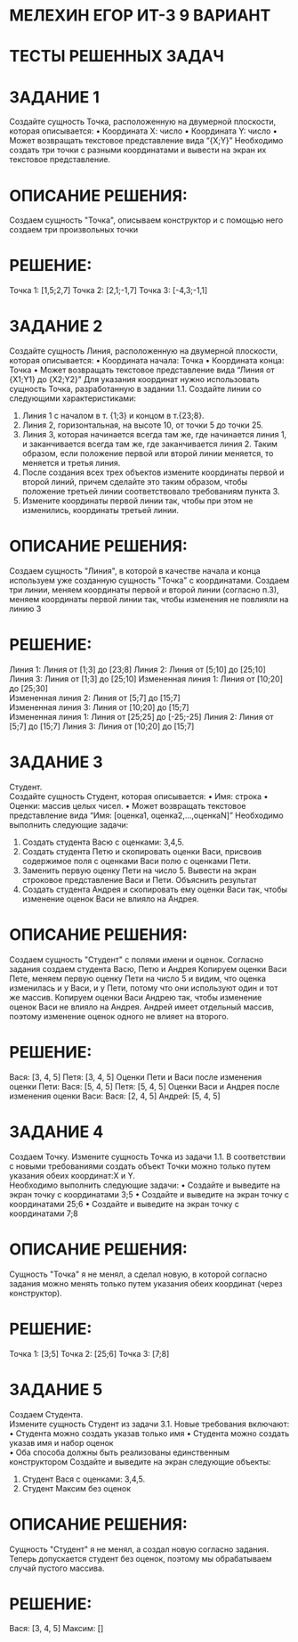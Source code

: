 # МЕЛЕХИН ЕГОР ИТ-3 9 ВАРИАНТ
# ТЕСТЫ РЕШЕННЫХ ЗАДАЧ
# ЗАДАНИЕ 1
Создайте сущность Точка, расположенную на двумерной плоскости, которая описывается: 
• Координата Х: число 
• Координата Y: число 
• Может возвращать текстовое представление вида “{X;Y}” 
Необходимо создать три точки с разными координатами и вывести на экран их текстовое 
представление.
# ОПИСАНИЕ РЕШЕНИЯ:
Создаем сущность "Точка", описываем конструктор и с помощью него создаем три произвольных точки
# РЕШЕНИЕ:
Точка 1: [1,5;2,7]
Точка 2: [2,1;-1,7]
Точка 3: [-4,3;-1,1]
# ЗАДАНИЕ 2
Создайте сущность Линия, расположенную на двумерной плоскости, которая описывается: 
• Координата начала: Точка 
• Координата конца: Точка 
• Может возвращать текстовое представление вида “Линия от {X1;Y1} до {X2;Y2}” 
Для указания координат нужно использовать сущность Точка, разработанную в задании 1.1. Создайте 
линии со следующими характеристиками: 
1. Линия 1 с началом в т. {1;3} и концом в т.{23;8}. 
2. Линия 2, горизонтальная, на высоте 10, от точки 5 до точки 25. 
3. Линия 3, которая начинается всегда там же, где начинается линия 1, и заканчивается всегда там 
же, где заканчивается линия 2. Таким образом, если положение первой или второй линии 
меняется, то меняется и третья линия. 
4. После создания всех трех объектов измените координаты первой и второй линий, причем 
сделайте это таким образом, чтобы положение третьей линии соответствовало требованиям 
пункта 3. 
5. Измените координаты первой линии так, чтобы при этом не изменились, координаты третьей 
линии.
# ОПИСАНИЕ РЕШЕНИЯ:
Создаем сущность "Линия", в которой в качестве начала и конца используем уже созданную сущность "Точка" с координатами.
Создаем три линии, меняем координаты первой и второй линии (согласно п.3), меняем координаты первой линии так, чтобы изменения не повлияли на линию 3
# РЕШЕНИЕ:
Линия 1: Линия от [1;3] до [23;8]
Линия 2: Линия от [5;10] до [25;10]
Линия 3: Линия от [1;3] до [25;10]
Измененная линия 1: Линия от [10;20] до [25;30]  
Измененная линия 2: Линия от [5;7] до [15;7]     
Измененная линия 3: Линия от [10;20] до [15;7]   
Измененная линия 1: Линия от [25;25] до [-25;-25]
Линия 2: Линия от [5;7] до [15;7]
Линия 3: Линия от [10;20] до [15;7]
# ЗАДАНИЕ 3
Студент.  
Создайте сущность Студент, которая описывается: 
• Имя: строка 
• Оценки: массив целых чисел. 
• Может возвращать текстовое представление вида “Имя: [оценка1, оценка2,…,оценкаN]” 
Необходимо выполнить следующие задачи: 
1. Создать студента Васю с оценками: 3,4,5.  
2. Создать студента Петю и скопировать оценки Васи, присвоив содержимое поля с 
оценками Васи полю с оценками Пети.  
3. Заменить первую оценку Пети на число 5. Вывести на экран строковое представление 
Васи и Пети. Объяснить результат 
4. Создать студента Андрея и скопировать ему оценки Васи так, чтобы изменение оценок 
Васи не влияло на Андрея.
# ОПИСАНИЕ РЕШЕНИЯ:
Создаем сущность "Студент" с полями имени и оценок. Согласно задания создаем студента Васю, Петю и Андрея
Копируем оценки Васи Пете, меняем первую оценку Пети на число 5 и видим, что оценка изменилась и у Васи, и у Пети, потому что они используют один и тот же массив.
Копируем оценки Васи Андрею так, чтобы изменение оценок Васи не влияло на Андрея. Андрей имеет отдельный массив, поэтому изменение оценок одного не влияет на второго.
# РЕШЕНИЕ:
Вася: [3, 4, 5]
Петя: [3, 4, 5]
Оценки Пети и Васи после изменения оценки Пети:
Вася: [5, 4, 5]
Петя: [5, 4, 5]
Оценки Васи и Андрея после изменения оценки Васи:
Вася: [2, 4, 5]
Андрей: [5, 4, 5]
# ЗАДАНИЕ 4
Создаем Точку. 
Измените сущность Точка из задачи 1.1. В соответствии с новыми требованиями создать объект 
Точки можно только путем указания обеих координат:X и Y.  
Необходимо выполнить следующие задачи: 
• Создайте и выведите на экран точку с координатами 3;5 
• Создайте и выведите на экран точку с координатами 25;6 
• Создайте и выведите на экран точку с координатами 7;8
# ОПИСАНИЕ РЕШЕНИЯ:
Сущность "Точка" я не менял, а сделал новую, в которой согласно задания можно менять только путем указания обеих координат (через конструктор).
# РЕШЕНИЕ:
Точка 1: [3;5]
Точка 2:  [25;6]
Точка 3:  [7;8]
# ЗАДАНИЕ 5
Создаем Студента.  
Измените сущность Студент из задачи 3.1. Новые требования включают: 
• Студента можно создать указав только имя 
• Студента можно создать указав имя и набор оценок  
• Оба способа должны быть реализованы единственным конструктором 
Создайте и выведите на экран следующие объекты: 
1. Студент Вася с оценками: 3,4,5.  
2. Студент Максим без оценок
# ОПИСАНИЕ РЕШЕНИЯ:
Сущность "Студент" я не менял, а создал новую согласно задания. Теперь допускается студент без оценок, поэтому мы обрабатываем случай пустого массива.
# РЕШЕНИЕ:
Вася: [3, 4, 5]
Максим: []

